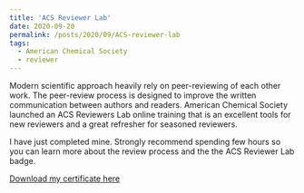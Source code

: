 ```yaml
---
title: 'ACS Reviewer Lab'
date: 2020-09-20
permalink: /posts/2020/09/ACS-reviewer-lab
tags:
  - American Chemical Society
  - reviewer
---
```


Modern scientific approach heavily rely on peer-reviewing of each other work. The peer-review process is designed to improve the written communication between authors and readers. American Chemical Society launched an ACS Reviewers Lab online training that is an excellent tools for new reviewers and a great refresher for seasoned reviewers.

I have just completed mine. Strongly recommend spending few hours so you can learn more about the review process and the the ACS Reviewer Lab badge.

[Download my certificate here](http://vstadnytskyi.github.io/files/2020.09.20-ACS-Reviewer-Lab-certificate.pdf)
